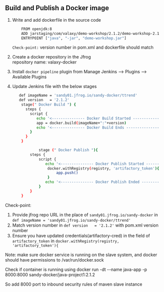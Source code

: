 ## Build and Publish a Docker image 

1. Write and add dockerfile in the source code
	```sh
		FROM openjdk:8
		ADD jarstaging/com/valaxy/demo-workshop/2.1.2/demo-workshop-2.1.2.jar demo-workshop.jar
		ENTRYPOINT ["java", "-jar", "demo-workshop.jar"]
	```
   `Check-point:`  version number in pom.xml and dockerfile should match   
2. Create a docker repository in the Jfrog  
    repository name: valaxy-docker
3. Install `docker pipeline` plugin from Manage Jenkins --> Plugins --> Available Plugins

4. Update Jenkins file with the below stages  
    ```sh 
	   def imageName = 'sandy01.jfrog.io/sandy-docker/ttrend'
	   def version   = '2.1.2'
        stage(" Docker Build ") {
          steps {
            script {
               echo '<--------------- Docker Build Started --------------->'
               app = docker.build(imageName+":"+version)
               echo '<--------------- Docker Build Ends --------------->'
            }
          }
        }

                stage (" Docker Publish "){
            steps {
                script {
                   echo '<--------------- Docker Publish Started --------------->'  
                    docker.withRegistry(registry, 'artifactory_token'){
                        app.push()
                    }    
                   echo '<--------------- Docker Publish Ended --------------->'  
                }
            }
        }
    ```

Check-point: 
1. Provide jfrog repo URL in the place of `sandy01.jfrog.io/sandy-docker` in `def imageName = 'sandy01.jfrog.io/sandy-docker/ttrend'`  
2. Match version number in `def version   = '2.1.2'` with pom.xml version number  
3. Ensure you have updated credentials(artifactory-cred) in the field of `artifactory_token` in `docker.withRegistry(registry, 'artifactory_token'){`

Note: make sure docker service is running on the slave system, and docker should have permissions to /var/run/docker.sock

Check if container is running using
docker run -dt --name java-app -p 8000:8000 sandy-docker/java-project1:2.1.2

So add 8000 port to inbound security rules of maven slave instance